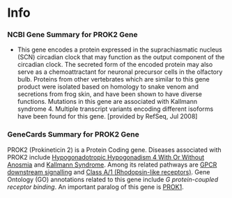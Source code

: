 # Info 
### NCBI Gene Summary for PROK2 Gene

[](https://www.ncbi.nlm.nih.gov/gene/60675)

- This gene encodes a protein expressed in the suprachiasmatic nucleus (SCN) circadian clock that may function as the output component of the circadian clock. The secreted form of the encoded protein may also serve as a chemoattractant for neuronal precursor cells in the olfactory bulb. Proteins from other vertebrates which are similar to this gene product were isolated based on homology to snake venom and secretions from frog skin, and have been shown to have diverse functions. Mutations in this gene are associated with Kallmann syndrome 4. Multiple transcript variants encoding different isoforms have been found for this gene. [provided by RefSeq, Jul 2008]
    

### GeneCards Summary for PROK2 Gene

PROK2 (Prokineticin 2) is a Protein Coding gene. Diseases associated with PROK2 include [Hypogonadotropic Hypogonadism 4 With Or Without Anosmia](http://www.malacards.org/card/hypogonadotropic_hypogonadism_4_with_or_without_anosmia "See Hypogonadotropic Hypogonadism 4 With Or Without Anosmia at MalaCards") and [Kallmann Syndrome](http://www.malacards.org/card/kallmann_syndrome "See Kallmann Syndrome at MalaCards"). Among its related pathways are [GPCR downstream signalling](https://pathcards.genecards.org/card/gpcr_downstream_signalling "See GPCR downstream signalling at Pathcards") and [Class A/1 (Rhodopsin-like receptors)](https://pathcards.genecards.org/card/class_a1_(rhodopsin-like_receptors) "See Class A/1 (Rhodopsin-like receptors) at Pathcards"). Gene Ontology (GO) annotations related to this gene include _G protein-coupled receptor binding_. An important paralog of this gene is [PROK1](https://www.genecards.org/cgi-bin/carddisp.pl?gene=PROK1).
